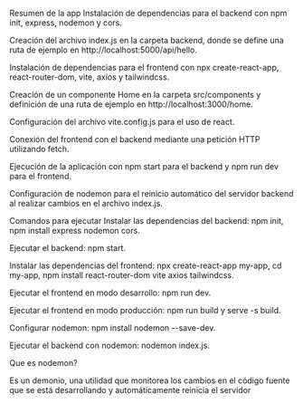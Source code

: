 Resumen de la app
Instalación de dependencias para el backend con npm init, express, nodemon y cors.

Creación del archivo index.js en la carpeta backend, donde se define una ruta de ejemplo en http://localhost:5000/api/hello.

Instalación de dependencias para el frontend con npx create-react-app, react-router-dom, vite, axios y tailwindcss.

Creación de un componente Home en la carpeta src/components y definición de una ruta de ejemplo en http://localhost:3000/home.

Configuración del archivo vite.config.js para el uso de react.

Conexión del frontend con el backend mediante una petición HTTP utilizando fetch.

Ejecución de la aplicación con npm start para el backend y npm run dev para el frontend.

Configuración de nodemon para el reinicio automático del servidor backend al realizar cambios en el archivo index.js.

Comandos para ejecutar
Instalar las dependencias del backend: npm init, npm install express nodemon cors.

Ejecutar el backend: npm start.

Instalar las dependencias del frontend: npx create-react-app my-app, cd my-app, npm install react-router-dom vite axios tailwindcss.

Ejecutar el frontend en modo desarrollo: npm run dev.

Ejecutar el frontend en modo producción: npm run build y serve -s build.

Configurar nodemon: npm install nodemon --save-dev.

Ejecutar el backend con nodemon: nodemon index.js.

Que es nodemon?

Es un demonio, una utilidad que monitorea los cambios en el código fuente que se está desarrollando y automáticamente reinicia el servidor